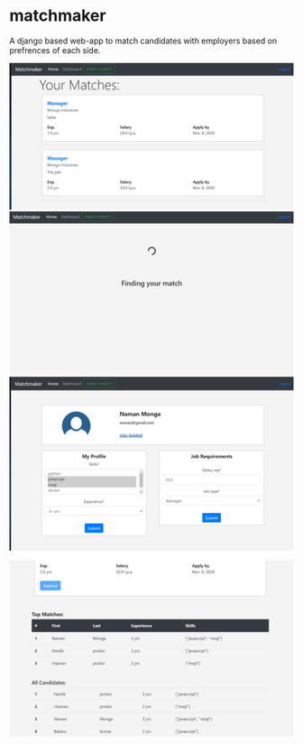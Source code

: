 # matchmaker
A django based web-app to match candidates with employers based on prefrences of each side.


![alt text](https://github.com/Naman-Monga/matchmaker/blob/main/core/static/images/ss2.jpeg?raw=true)
![alt text](https://github.com/Naman-Monga/matchmaker/blob/main/core/static/images/ss3.jpeg?raw=true)
![alt text](https://github.com/Naman-Monga/matchmaker/blob/main/core/static/images/ss4.jpeg?raw=true)

![alt text](https://github.com/Naman-Monga/matchmaker/blob/main/core/static/images/img1.jpeg?raw=true)




